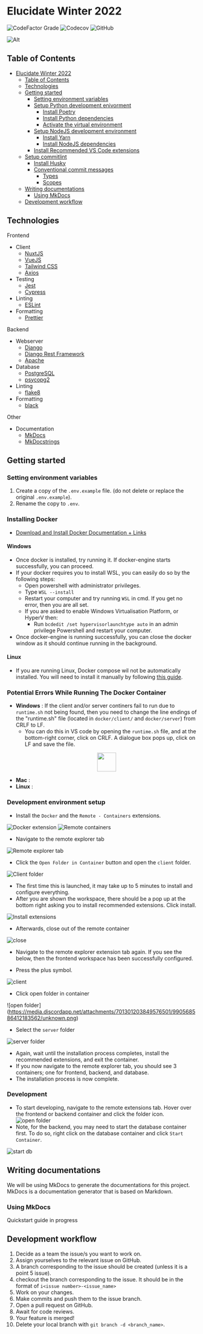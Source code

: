 # Elucidate Winter 2022

![CodeFactor Grade](https://img.shields.io/codefactor/grade/github/codersforcauses/elucidate)
![Codecov](https://img.shields.io/codecov/c/github/codersforcauses/elucidate)
![GitHub](https://img.shields.io/github/license/codersforcauses/elucidate)

![Alt](https://repobeats.axiom.co/api/embed/05fb1e2f61500a1be3ed92811dc0c097522d696d.svg "Repobeats analytics image")

## Table of Contents

- [Elucidate Winter 2022](#elucidate-winter-2022)
  - [Table of Contents](#table-of-contents)
  - [Technologies](#technologies)
  - [Getting started](#getting-started)
    - [Setting environment variables](#setting-environment-variables)
    - [Setup Python development enivorment](#setup-python-development-enivorment)
      - [Install Poetry](#install-poetry)
      - [Install Python dependencies](#install-python-dependencies)
      - [Activate the virtual environment](#activate-the-virtual-environment)
    - [Setup NodeJS development environment](#setup-nodejs-development-environment)
      - [Install Yarn](#install-yarn)
      - [Install NodeJS dependencies](#install-nodejs-dependencies)
    - [Install Recommended VS Code extensions](#install-recommended-vs-code-extensions)
  - [Setup commitlint](#setup-commitlint)
    - [Install Husky](#install-husky)
    - [Conventional commit messages](#conventional-commit-messages)
      - [Types](#types)
      - [Scopes](#scopes)
  - [Writing documentations](#writing-documentations)
    - [Using MkDocs](#using-mkdocs)
  - [Development workflow](#development-workflow)

<!-- Created by https://github.com/ekalinin/github-markdown-toc -->

## Technologies

Frontend

- Client
  - [NuxtJS](https://nuxtjs.org/)
  - [VueJS](https://vuejs.org/)
  - [Tailwind CSS](https://tailwindcss.com/)
  - [Axios](https://axios-http.com/)
- Testing
  - [Jest](https://jestjs.io/)
  - [Cypress](https://www.cypress.io/)
- Linting
  - [ESLint](https://eslint.org/)
- Formatting
  - [Prettier](https://prettier.io/)

Backend

- Webserver
  - [Django](https://www.djangoproject.com/)
  - [Django Rest Framework](https://www.django-rest-framework.org/)
  - [Apache](https://httpd.apache.org/)
- Database
  - [PostgreSQL](https://www.postgresql.org/)
  - [psycopg2](https://www.psycopg.org/)
- Linting
  - [flake8](https://flake8.pychond.org/)
- Formatting
  - [black](https://black.readthedocs.io/)

Other

- Documentation
  - [MkDocs](https://www.mkdocs.org/)
  - [MkDocstrings](https://mkdocstrings.github.io/)

## Getting started

### Setting environment variables

1. Create a copy of the `.env.example` file. (do not delete or replace the original `.env.example`).
2. Rename the copy to `.env`.

### Installing Docker

- [Download and Install Docker Documentation + Links](https://docs.docker.com/get-started/#download-and-install-docker)

#### Windows
- Once docker is installed, try running it. If docker-engine starts successfully, you can proceed.
- If your docker requires you to install WSL, you can easily do so by the following steps:
  - Open powershell with administrator privileges.
  - Type `WSL --install`
  - Restart your computer and try running `WSL` in cmd. If you get no error, then you are all set.
  - If you are asked to enable Windows Virtualisation Platform, or HyperV then:
    - Run `bcdedit /set hypervisorlaunchtype auto` in an admin privilege Powershell and restart your computer.
- Once docker-engine is running successfully, you can close the docker window as it should continue running in the background.

#### Linux
- If you are running Linux, Docker compose wil not be automatically installed. You will need to install it manually by following [this guide](https://docs.docker.com/compose/install/).

### Potential Errors While Running The Docker Container

- **Windows** : If the client and/or server continers fail to run due to `runtime.sh` not being found, then you need to change the line endings of the "runtime.sh" file (located in `docker/client/` and `docker/server`) from CRLF to LF.
  - You can do this in VS code by opening the `runtime.sh` file, and at the bottom-right corner, click on CRLF. A dialogue box pops up, click on LF and save the file.
  <p align="center">
    <img src="https://cdn.discordapp.com/attachments/831493951185485883/990558770209882162/unknown.png" height="50px"/>
  </p>
- **Mac** : 
- **Linux** : 

### Development environment setup

- Install the `Docker` and the `Remote - Containers` extensions.

![Docker extension](https://cdn.discordapp.com/attachments/701301203849576501/990567061350658128/unknown.png)
![Remote containers](https://cdn.discordapp.com/attachments/701301203849576501/990566970493661234/unknown.png)

- Navigate to the remote explorer tab

![Remote explorer tab](https://cdn.discordapp.com/attachments/701301203849576501/990565794536632340/unknown.png)

- Click the `Open Folder in Container` button and open the `client` folder.

![Client folder](https://cdn.discordapp.com/attachments/701301203849576501/990567691284795402/unknown.png)

- The first time this is launched, it may take up to 5 minutes to install and configure everything.
- After you are shown the workspace, there should be a pop up at the bottom right asking you to install recommended extensions. Click install.

![Install extensions](https://cdn.discordapp.com/attachments/701301203849576501/990568208878694400/unknown.png)

- Afterwards, close out of the remote container

![close](https://media.discordapp.net/attachments/701301203849576501/990568354895003648/unknown.png)
- Navigate to the remote explorer extension tab again. If you see the below, then the frontend workspace has been successfully configured.

- Press the plus symbol.

![client](https://cdn.discordapp.com/attachments/701301203849576501/990568519617888316/unknown.png)

- Click open folder in container

![open folder] (https://media.discordapp.net/attachments/701301203849576501/990568586412183562/unknown.png)

- Select the `server` folder

![server folder](https://media.discordapp.net/attachments/701301203849576501/990568648055873556/unknown.png)

- Again, wait until the installation process completes, install the recommended extensions, and exit the container.
- If you now navigate to the remote explorer tab, you should see 3 containers; one for frontend, backend, and database.
- The installation process is now complete.

### Development

- To start developing, navigate to the remote extensions tab. Hover over the frontend or backend container and click the folder icon.
![open folder](https://media.discordapp.net/attachments/701301203849576501/990574912181784656/unknown.png)
- Note, for the backend, you may need to start the database container first. To do so, right click on the database container and click `Start Container`.

![start db](https://media.discordapp.net/attachments/701301203849576501/990571489587789864/unknown.png)

## Writing documentations

We will be using MkDocs to generate the documentations for this project. MkDocs is a documentation generator that is based on Markdown.

### Using MkDocs

Quickstart guide in progress

## Development workflow

1. Decide as a team the issue/s you want to work on.
2. Assign yourselves to the relevant issue on GitHub.
3. A branch corresponding to the issue should be created (unless it is a point 5 issue).
4. checkout the branch corresponding to the issue. It should be in the format of `i<issue number>-<issue_name>`
5. Work on your changes.
6. Make commits and push them to the issue branch.
7. Open a pull request on GitHub.
8. Await for code reviews.
9. Your feature is merged!
10. Delete your local branch with `git branch -d <branch_name>`.
